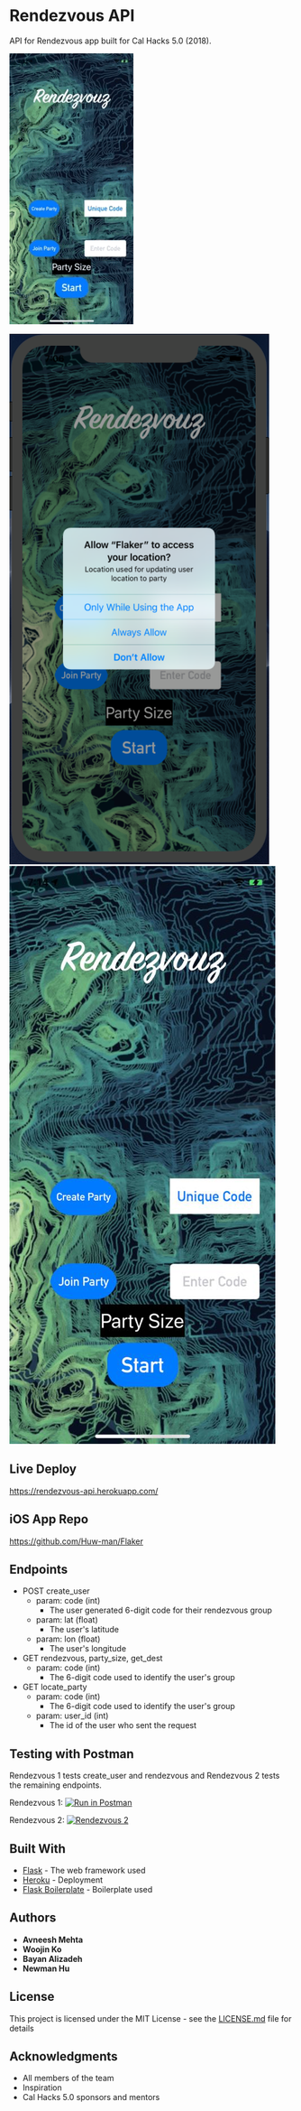 # Rendezvous API

API for Rendezvous app built for Cal Hacks 5.0 (2018).

![](45166465_447209502350458_5611679122196529152_n.gif)

![](45367117_1960669977303796_4648128845998718976_n.png)
![](45381700_112069509739822_2209745366528557056_n.jpg)

## Live Deploy

https://rendezvous-api.herokuapp.com/

## iOS App Repo

https://github.com/Huw-man/Flaker

## Endpoints

* POST create_user
  * param: code (int)
    * The user generated 6-digit code for their rendezvous group
  * param: lat (float)
    * The user's latitude
  * param: lon (float)
    * The user's longitude
* GET rendezvous, party_size, get_dest
  * param: code (int)
    * The 6-digit code used to identify the user's group
* GET locate_party
  * param: code (int)
    * The 6-digit code used to identify the user's group
  * param: user_id (int)
    * The id of the user who sent the request

## Testing with Postman

Rendezvous 1 tests create_user and rendezvous and Rendezvous 2 tests the remaining endpoints.

Rendezvous 1:
[![Run in Postman](https://run.pstmn.io/button.svg)](https://app.getpostman.com/run-collection/56c200022930b337b6b9)

Rendezvous 2:
[![Rendezvous 2](https://run.pstmn.io/button.svg)](https://app.getpostman.com/run-collection/dbbf472e9a17d0e46eb9)

## Built With

* [Flask](http://www.dropwizard.io/1.0.2/docs/) - The web framework used
* [Heroku](http://flask.pocoo.org/) - Deployment
* [Flask Boilerplate](https://github.com/tko22/flask-boilerplate) - Boilerplate used

## Authors

* **Avneesh Mehta**
* **Woojin Ko**
* **Bayan Alizadeh**
* **Newman Hu**

## License

This project is licensed under the MIT License - see the [LICENSE.md](LICENSE.md) file for details

## Acknowledgments

* All members of the team
* Inspiration
* Cal Hacks 5.0 sponsors and mentors
